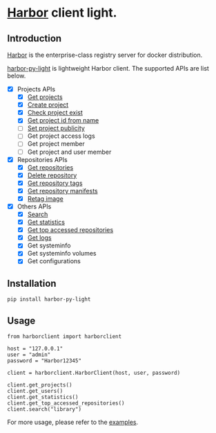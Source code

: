 # [Harbor](https://github.com/goharbor/harbor) client light.

## Introduction

[Harbor](https://github.com/goharbor/harbor) is the enterprise-class registry server for docker distribution.

[harbor-py-light](https://github.com/fedor-chemashkin/harbor-py-light) is lightweight Harbor client. The supported APIs are list below.

- [x] Projects APIs
  - [x] [Get projects](./examples/get_projects.py)
  - [x] [Create project](./examples/create_project.py)
  - [x] [Check project exist](./examples/check_project_exist.py)
  - [x] [Get project id from name](./examples/get_project_id_from_name.py)
  - [ ] [Set project publicity](./examples/set_project_publicity.py)
  - [ ] Get project access logs
  - [ ] Get project member
  - [ ] Get project and user member
- [x] Repositories APIs
  - [x] [Get repositories](./examples/get_repositories.py)
  - [x] [Delete repository](./examples/delete_repository.py)
  - [x] [Get repository tags](./examples/get_repository_tags.py)
  - [x] [Get repository manifests](./examples/get_repository_manifests.py)
  - [x] [Retag image](./examples/retag_image.py)
- [x] Others APIs
  - [x] [Search](./examples/search.py)
  - [x] [Get statistics](./examples/get_statistics.py)
  - [x] [Get top accessed repositories](./examples/get_top_accessed_repositories.py)
  - [x] [Get logs](./examples/get_logs.py)
  - [x] Get systeminfo
  - [x] Get systeminfo volumes
  - [x] Get configurations

## Installation

```
pip install harbor-py-light
```

## Usage

```
from harborclient import harborclient

host = "127.0.0.1"
user = "admin"
password = "Harbor12345"

client = harborclient.HarborClient(host, user, password)

client.get_projects()
client.get_users()
client.get_statistics()
client.get_top_accessed_repositories()
client.search("library")
```

For more usage, please refer to the [examples](./examples/).


